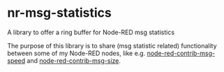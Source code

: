 # nr-msg-statistics
A library to offer a ring buffer for Node-RED msg statistics

The purpose of this library is to share (msg statistic related) functionality between some of my Node-RED nodes, like e.g. [node-red-contrib-msg-speed](https://github.com/bartbutenaers/node-red-contrib-msg-speed) and [node-red-contrib-msg-size](https://github.com/bartbutenaers/node-red-contrib-msg-size).
